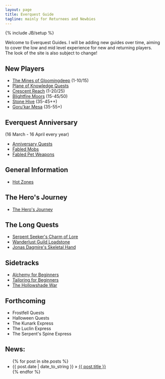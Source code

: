 ```yaml
---
layout: page
title: Everquest Guide
tagline: mainly for Returnees and Newbies
---
```

{% include JB/setup %}

Welcome to Everquest Guides.  I will be adding new guides over time, aiming to cover the low and mid level experience for new and returning players.  The look of the site is also subject to change!

New Players
-----------

- [The Mines of Gloomingdeep](guides/mines-of-gloomingdeep) (1-10/15)
- [Plane of Knowledge Quests](guides/plane-of-knowledge-quests)
- [Crescent Reach](guides/crescent-reach) (1-20/25)
- [Blightfire Moors](guides/blightfire-moors) (15-45/50)
- [Stone Hive](guides/stone-hive) (35-45++)
- [Goru'kar Mesa](guides/gorukar-mesa) (35-55+)

Everquest Anniversary
---------------------
(16 March - 16 April every year)

- [Anniversary Quests](guides/anniversary-quests)
- [Fabled Mobs](guides/fabled-mobs)
- [Fabled Pet Weapons](guides/fabled-pet-weapons)

General Information
-------------------

- [Hot Zones](guides/hot-zones)

The Hero's Journey
------------------

- [The Hero's Journey](guides/heros-journey)

The Long Quests
---------------

- [Serpent Seeker's Charm of Lore](guides/charm-of-lore)
- [Wanderlust Guild Loadstone](guides/wanderlust-guild-loadstone)
- [Jonas Dagmire's Skeletal Hand](guides/jonas-dagmires-skeletal-hand)

Sidetracks
----------

- [Alchemy for Beginners](guides/alchemy)
- [Tailoring for Beginners](guides/tailoring)
- [The Hollowshade War](guides/hollowshade-war)

Forthcoming
-----------

- Frostfell Quests
- Halloween Quests
- The Kunark Express
- The Luclin Express
- The Serpent's Spine Express


News:
-----

<ul class="posts">
  {% for post in site.posts %}
    <li><span>{{ post.date | date_to_string }}</span> &raquo; <a href="{{ BASE_PATH }}{{ post.url }}">{{ post.title }}</a></li>
  {% endfor %}
</ul>
